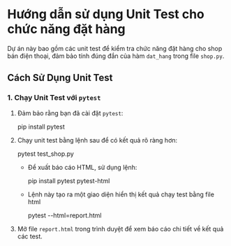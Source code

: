 # Hướng dẫn sử dụng Unit Test cho chức năng đặt hàng

Dự án này bao gồm các unit test để kiểm tra chức năng đặt hàng cho shop bán điện thoại, đảm bảo tính đúng đắn của hàm `dat_hang` trong file `shop.py`.

## Cách Sử Dụng Unit Test

### 1. Chạy Unit Test với `pytest`

1. Đảm bảo rằng bạn đã cài đặt `pytest`:

   pip install pytest

2. Chạy unit test bằng lệnh sau để có kết quả rõ ràng hơn:

   pytest test_shop.py

   - Để xuất báo cáo HTML, sử dụng lệnh:

     pip install pytest pytest-html

   - Lệnh này tạo ra một giao diện hiển thị kết quả chạy test bằng file html

     pytest --html=report.html

3. Mở file `report.html` trong trình duyệt để xem báo cáo chi tiết về kết quả các test.
